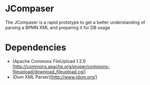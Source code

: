 JCompaser
===============

The JCompaser is a rapid prototype to get a better understanding of parsing a BPMN XML and preparing it for DB usage

Dependencies
============

* (Apache Commons FileUpload 1.3.1)[http://commons.apache.org/proper/commons-fileupload/download_fileupload.cgi]
* (Dom XML Parser)[http://www.jdom.org/]
